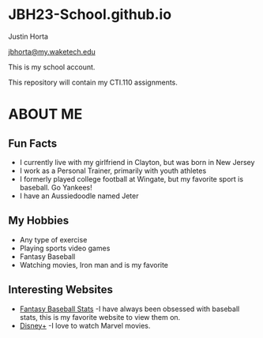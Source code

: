 # JBH23-School.github.io

Justin Horta

jbhorta@my.waketech.edu

This is my school account.

This repository will contain my CTI.110 assignments.

# ABOUT ME

## Fun Facts
* I currently live with my girlfriend in Clayton, but was born in New Jersey
* I work as a Personal Trainer, primarily with youth athletes
* I formerly played college football at Wingate, but my favorite sport is baseball. Go Yankees!
* I have an Aussiedoodle named Jeter

## My Hobbies
* Any type of exercise
* Playing sports video games
* Fantasy Baseball
* Watching movies, Iron man and is my favorite 

## Interesting Websites
* [Fantasy Baseball Stats](https://www.draftbuddy.com/baseball/playerstats.php?Pos=OF&Season=2024&Date1=&Date2=&Team=MLB&L=3&sort=FPts&order=DESC) -I have always been obsessed with baseball stats, this is my favorite website to view them on.
* [Disney+](https://www.disneyplus.com/?gclid=eb973b03f501174164e65cb0001162e3&gclsrc=3p.ds&&cid=DSS-Search-Bing-71700000089414475&s_kwcid=AL!8468!10!79508643068352!disney%20plus&msclkid=eb973b03f501174164e65cb0001162e3) -I love to watch Marvel movies.
